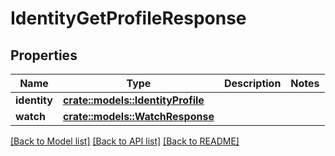 # IdentityGetProfileResponse

## Properties

Name | Type | Description | Notes
------------ | ------------- | ------------- | -------------
**identity** | [**crate::models::IdentityProfile**](IdentityProfile.md) |  | 
**watch** | [**crate::models::WatchResponse**](WatchResponse.md) |  | 

[[Back to Model list]](../README.md#documentation-for-models) [[Back to API list]](../README.md#documentation-for-api-endpoints) [[Back to README]](../README.md)


